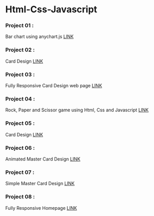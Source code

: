 # Html-Css-Javascript

### Project 01 :
Bar chart using anychart.js [LINK](https://taejin101.github.io/Html-Css-Javascript/Project01/)

### Project 02 :
Card Design [LINK](https://taejin101.github.io/Html-Css-Javascript/Project02/)

### Project 03 :
Fully Responsive Card Design web page [LINK](https://taejin101.github.io/Html-Css-Javascript/Project03/)

### Project 04 :
Rock, Paper and Scissor game using Html, Css and Javascript [LINK](https://taejin101.github.io/Html-Css-Javascript/Project04/)

### Project 05 :
Card Design [LINK](https://taejin101.github.io/Html-Css-Javascript/Project05/)

### Project 06 :
Animated Master Card Design [LINK](https://taejin101.github.io/Html-Css-Javascript/Project06/)

### Project 07 :
Simple Master Card Design [LINK](https://taejin101.github.io/Html-Css-Javascript/Project07/)

### Project 08 :
Fully Responsive Homepage [LINK](https://taejin101.github.io/Html-Css-Javascript/Project08/)
